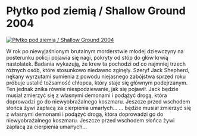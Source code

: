 Płytko pod ziemią / Shallow Ground 2004 
=============
[![Płytko pod ziemią / Shallow Ground 2004 ](http://vidos.pl/images/player.gif)](http://vidos.pl/plytko-pod-ziemia-shallow-ground-2004)

 W rok po niewyjaśnionym brutalnym morderstwie młodej dziewczyny na posterunku policji pojawia się nagi, pokryty od stóp do głów krwią nastolatek. Badania wykazują, że krew ta pochodzi od co najmniej trzech różnych osób, które stosunkowo niedawno zginęły. Szeryf Jack Shepherd, nękany wyrzutami sumienia z powodu niejasnego zabójstwa sprzed roku próbuje ustalić tożsamość chłopca, który staje się głównym podejrzanym. Ten jednak znika równie niespodziewanie, jak się pojawił. Jack będzie musiał zmierzyć się z własnymi demonami i podążyć drogą, która doprowadzi go do niewyobrażalnego koszmaru. Jeszcze przed wschodem słońca żywi zapłacą za cierpienia umarłych...   ... będzie musiał zmierzyć się z własnymi demonami i podążyć drogą, która doprowadzi go do niewyobrażalnego koszmaru. Jeszcze przed wschodem słońca żywi zapłacą za cierpienia umarłych...

